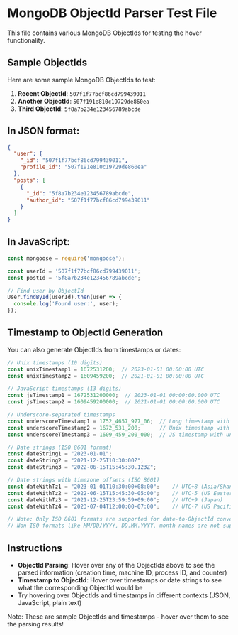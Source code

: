 # MongoDB ObjectId Parser Test File

This file contains various MongoDB ObjectIds for testing the hover functionality.

## Sample ObjectIds

Here are some sample MongoDB ObjectIds to test:

1. **Recent ObjectId**: `507f1f77bcf86cd799439011`
2. **Another ObjectId**: `507f191e810c19729de860ea`
3. **Third ObjectId**: `5f8a7b234e123456789abcde`

## In JSON format:
```json
{
  "user": {
    "_id": "507f1f77bcf86cd799439011",
    "profile_id": "507f191e810c19729de860ea"
  },
  "posts": [
    {
      "_id": "5f8a7b234e123456789abcde",
      "author_id": "507f1f77bcf86cd799439011"
    }
  ]
}
```

## In JavaScript:
```javascript
const mongoose = require('mongoose');

const userId = '507f1f77bcf86cd799439011';
const postId = '5f8a7b234e123456789abcde';

// Find user by ObjectId
User.findById(userId).then(user => {
  console.log('Found user:', user);
});
```

## Timestamp to ObjectId Generation

You can also generate ObjectIds from timestamps or dates:

```javascript
// Unix timestamps (10 digits)
const unixTimestamp1 = 1672531200;  // 2023-01-01 00:00:00 UTC
const unixTimestamp2 = 1609459200;  // 2021-01-01 00:00:00 UTC

// JavaScript timestamps (13 digits)
const jsTimestamp1 = 1672531200000;  // 2023-01-01 00:00:00.000 UTC
const jsTimestamp2 = 1609459200000;  // 2021-01-01 00:00:00.000 UTC

// Underscore-separated timestamps
const underscoreTimestamp1 = 1752_4657_977_06;  // Long timestamp with underscores
const underscoreTimestamp2 = 1672_531_200;      // Unix timestamp with underscores
const underscoreTimestamp3 = 1609_459_200_000;  // JS timestamp with underscores

// Date strings (ISO 8601 format)
const dateString1 = "2023-01-01";
const dateString2 = "2021-12-25T10:30:00Z";
const dateString3 = "2022-06-15T15:45:30.123Z";

// Date strings with timezone offsets (ISO 8601)
const dateWithTz1 = "2023-01-01T10:30:00+08:00";    // UTC+8 (Asia/Shanghai)
const dateWithTz2 = "2022-06-15T15:45:30-05:00";    // UTC-5 (US Eastern)
const dateWithTz3 = "2021-12-25T23:59:59+09:00";    // UTC+9 (Japan)
const dateWithTz4 = "2023-07-04T12:00:00-07:00";    // UTC-7 (US Pacific)

// Note: Only ISO 8601 formats are supported for date-to-ObjectId conversion
// Non-ISO formats like MM/DD/YYYY, DD.MM.YYYY, month names are not supported
```

## Instructions
- **ObjectId Parsing**: Hover over any of the ObjectIds above to see the parsed information (creation time, machine ID, process ID, and counter)
- **Timestamp to ObjectId**: Hover over timestamps or date strings to see what the corresponding ObjectId would be
- Try hovering over ObjectIds and timestamps in different contexts (JSON, JavaScript, plain text)

Note: These are sample ObjectIds and timestamps - hover over them to see the parsing results!
